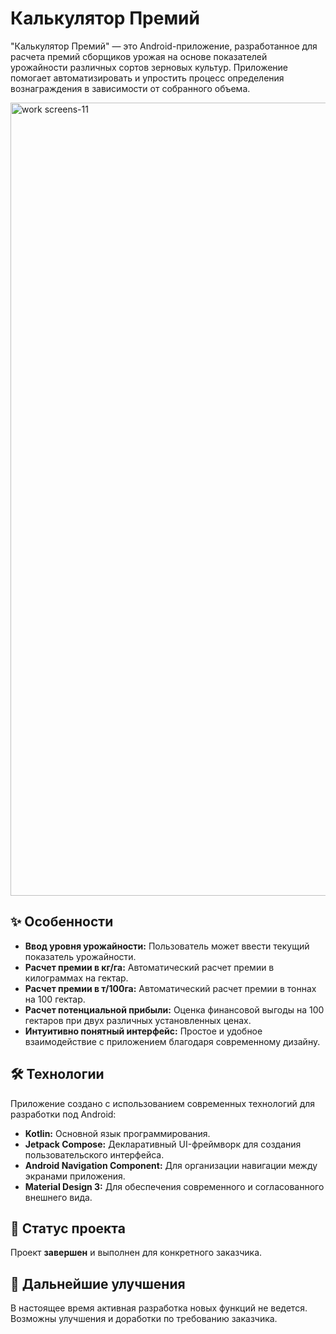 # Калькулятор Премий

"Калькулятор Премий" — это Android-приложение, разработанное для расчета премий сборщиков урожая на основе показателей урожайности различных сортов зерновых культур. Приложение помогает автоматизировать и упростить процесс определения вознаграждения в зависимости от собранного объема.

<img width="1172" height="1269" alt="work screens-11" src="https://github.com/user-attachments/assets/686fde36-6243-4b36-b260-ec25d7fbfa2f" />

## ✨ Особенности

*   **Ввод уровня урожайности:** Пользователь может ввести текущий показатель урожайности.
*   **Расчет премии в кг/га:** Автоматический расчет премии в килограммах на гектар.
*   **Расчет премии в т/100га:** Автоматический расчет премии в тоннах на 100 гектар.
*   **Расчет потенциальной прибыли:** Оценка финансовой выгоды на 100 гектаров при двух различных установленных ценах.
*   **Интуитивно понятный интерфейс:** Простое и удобное взаимодействие с приложением благодаря современному дизайну.

## 🛠 Технологии

Приложение создано с использованием современных технологий для разработки под Android:

*   **Kotlin:** Основной язык программирования.
*   **Jetpack Compose:** Декларативный UI-фреймворк для создания пользовательского интерфейса.
*   **Android Navigation Component:** Для организации навигации между экранами приложения.
*   **Material Design 3:** Для обеспечения современного и согласованного внешнего вида.

## 🏁 Статус проекта

Проект **завершен** и выполнен для конкретного заказчика.

## 🔧 Дальнейшие улучшения

В настоящее время активная разработка новых функций не ведется. Возможны улучшения и доработки по требованию заказчика.
